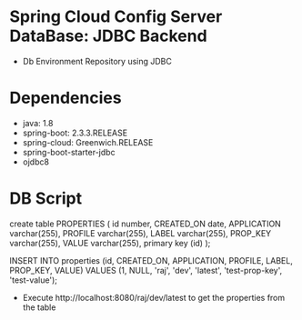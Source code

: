 # Spring Cloud Config Server DataBase: JDBC Backend

- Db Environment Repository using JDBC

# Dependencies
- java: 1.8
- spring-boot: 2.3.3.RELEASE
- spring-cloud: Greenwich.RELEASE
- spring-boot-starter-jdbc
- ojdbc8

# DB Script
create table PROPERTIES
(
    id          number,
    CREATED_ON  date,
    APPLICATION varchar(255),
    PROFILE     varchar(255),
    LABEL       varchar(255),
    PROP_KEY    varchar(255),
    VALUE       varchar(255),
    primary key (id)
);

INSERT INTO properties (id, CREATED_ON, APPLICATION, PROFILE, LABEL, PROP_KEY, VALUE)
VALUES (1, NULL, 'raj', 'dev', 'latest', 'test-prop-key', 'test-value');

- Execute
http://localhost:8080/raj/dev/latest to get the properties from the table
